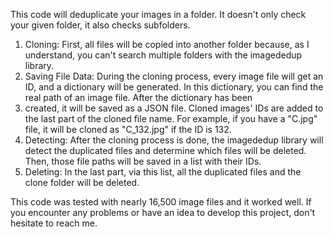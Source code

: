 This code will deduplicate your images in a folder. It doesn't only check your given folder, it also checks subfolders.

1. Cloning: First, all files will be copied into another folder because, as I understand, you can't search multiple folders with the imagededup library.
2. Saving File Data: During the cloning process, every image file will get an ID, and a dictionary will be generated. In this dictionary, you can find the real path of an image file. After the dictionary has been
3. created, it will be saved as a JSON file. Cloned images' IDs are added to the last part of the cloned file name. For example, if you have a "C.jpg" file, it will be cloned as "C_132.jpg" if the ID is 132.
4. Detecting: After the cloning process is done, the imagededup library will detect the duplicated files and determine which files will be deleted. Then, those file paths will be saved in a list with their IDs.
5. Deleting: In the last part, via this list, all the duplicated files and the clone folder will be deleted.

This code was tested with nearly 16,500 image files and it worked well. If you encounter any problems or have an idea to develop this project, don't hesitate to reach me.
